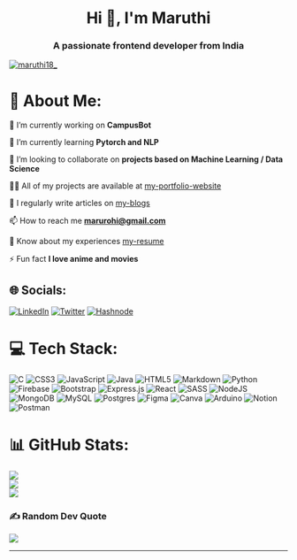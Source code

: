 <h1 align="center">Hi 👋, I'm Maruthi</h1>
<h3 align="center">A passionate frontend developer from India</h3>

<p align="left"> <a href="https://twitter.com/maruthi18_" target="blank"><img src="https://img.shields.io/twitter/follow/maruthi18_?logo=twitter&style=for-the-badge" alt="maruthi18_" /></a> </p>

# 💫 About Me:
🔭 I’m currently working on **CampusBot**

🌱 I’m currently learning **Pytorch and NLP**

👯 I’m looking to collaborate on **projects based on Machine Learning / Data Science**

👨‍💻 All of my projects are available at [my-portfolio-website](https://portfolio-aboutme.netlify.app/)

📝 I regularly write articles on [my-blogs](https://hashnode.com/@Maruthi18)

📫 How to reach me **marurohi@gmail.com**

📄 Know about my experiences [my-resume](https://drive.google.com/file/d/1shsxPSWocry_7RmYz1ckdqqgQEOakoYS/view?usp=share_link)

⚡ Fun fact **I love anime and movies**




## 🌐 Socials:
[![LinkedIn](https://img.shields.io/badge/LinkedIn-%230077B5.svg?logo=linkedin&logoColor=white)](https://linkedin.com/in/maruthi-konjeti-252715155) [![Twitter](https://img.shields.io/badge/Twitter-%231DA1F2.svg?logo=Twitter&logoColor=white)](https://twitter.com/Maruthi18_) 
[![Hashnode](https://img.shields.io/badge/Hashnode-%230077B5.svg?logo=hashnode&logoColor=white)]([https.google.com](https://maruthi1805.hashnode.dev/))

# 💻 Tech Stack:
![C](https://img.shields.io/badge/c-%2300599C.svg?style=for-the-badge&logo=c&logoColor=white) ![CSS3](https://img.shields.io/badge/css3-%231572B6.svg?style=for-the-badge&logo=css3&logoColor=white) ![JavaScript](https://img.shields.io/badge/javascript-%23323330.svg?style=for-the-badge&logo=javascript&logoColor=%23F7DF1E) ![Java](https://img.shields.io/badge/java-%23ED8B00.svg?style=for-the-badge&logo=java&logoColor=white) ![HTML5](https://img.shields.io/badge/html5-%23E34F26.svg?style=for-the-badge&logo=html5&logoColor=white) ![Markdown](https://img.shields.io/badge/markdown-%23000000.svg?style=for-the-badge&logo=markdown&logoColor=white) ![Python](https://img.shields.io/badge/python-3670A0?style=for-the-badge&logo=python&logoColor=ffdd54) ![Firebase](https://img.shields.io/badge/firebase-%23039BE5.svg?style=for-the-badge&logo=firebase) ![Bootstrap](https://img.shields.io/badge/bootstrap-%23563D7C.svg?style=for-the-badge&logo=bootstrap&logoColor=white) ![Express.js](https://img.shields.io/badge/express.js-%23404d59.svg?style=for-the-badge&logo=express&logoColor=%2361DAFB) ![React](https://img.shields.io/badge/react-%2320232a.svg?style=for-the-badge&logo=react&logoColor=%2361DAFB) ![SASS](https://img.shields.io/badge/SASS-hotpink.svg?style=for-the-badge&logo=SASS&logoColor=white) ![NodeJS](https://img.shields.io/badge/node.js-6DA55F?style=for-the-badge&logo=node.js&logoColor=white) ![MongoDB](https://img.shields.io/badge/MongoDB-%234ea94b.svg?style=for-the-badge&logo=mongodb&logoColor=white) ![MySQL](https://img.shields.io/badge/mysql-%2300f.svg?style=for-the-badge&logo=mysql&logoColor=white) ![Postgres](https://img.shields.io/badge/postgres-%23316192.svg?style=for-the-badge&logo=postgresql&logoColor=white) 	![Figma](https://img.shields.io/badge/figma-%23F24E1E.svg?style=for-the-badge&logo=figma&logoColor=white) ![Canva](https://img.shields.io/badge/Canva-%2300C4CC.svg?style=for-the-badge&logo=Canva&logoColor=white) ![Arduino](https://img.shields.io/badge/-Arduino-00979D?style=for-the-badge&logo=Arduino&logoColor=white) ![Notion](https://img.shields.io/badge/Notion-%23000000.svg?style=for-the-badge&logo=notion&logoColor=white) ![Postman](https://img.shields.io/badge/Postman-FF6C37?style=for-the-badge&logo=postman&logoColor=white)
# 📊 GitHub Stats:
![](https://github-readme-stats.vercel.app/api?username=MaruthiKo&theme=darcula&hide_border=false&include_all_commits=false&count_private=false)<br/>
![](https://github-readme-streak-stats.herokuapp.com/?user=MaruthiKo&theme=darcula&hide_border=false)<br/>
![](https://github-readme-stats.vercel.app/api/top-langs/?username=MaruthiKo&theme=darcula&hide_border=false&include_all_commits=false&count_private=false&layout=compact)
<!-- 
## 🐦 Latest Tweet
[![](https://gtce.itsvg.in/api?username=Maruthi18_)](https://github.com/VishwaGauravIn/github-twitter-card-embed) -->

### ✍️ Random Dev Quote
![](https://quotes-github-readme.vercel.app/api?type=horizontal&theme=radical)

---
<!-- Proudly created with GPRM ( https://gprm.itsvg.in ) -->
